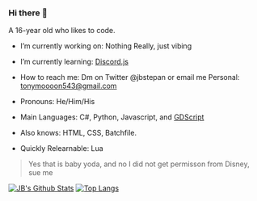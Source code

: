 ### Hi there 👋
A 16-year old who likes to code.

- I’m currently working on: Nothing Really, just vibing
- I’m currently learning: [Discord.js](https://discord.js.org)
- How to reach me: Dm on Twitter @jbstepan or email me Personal: tonymoooon543@gmail.com
- Pronouns: He/Him/His

- Main Languages: C#, Python, Javascript, and [GDScript](https://docs.godotengine.org/en/stable/getting_started/scripting/gdscript/index.html?highlight=gdscript)
- Also knows: HTML, CSS, Batchfile.
- Quickly Relearnable: Lua

> Yes that is baby yoda, and no I did not get permisson from Disney, sue me

[![JB's Github Stats](https://github-readme-stats.vercel.app/api?username=tonymoooon543)](https://github.com/anuraghazra/github-readme-stats)
[![Top Langs](https://github-readme-stats.vercel.app/api/top-langs/?username=tonymoooon543&langs_count=3)](https://github.com/anuraghazra/github-readme-stats)
